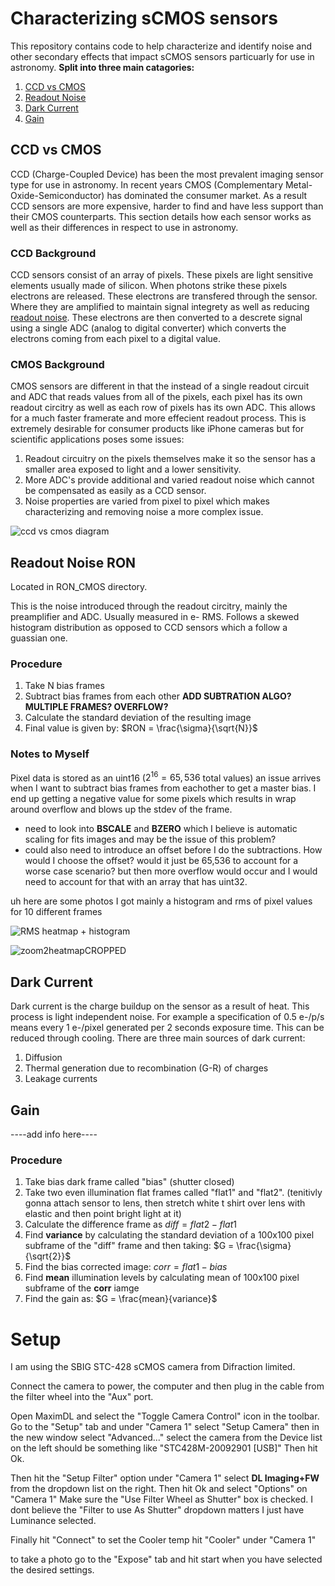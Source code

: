 # Characterizing sCMOS sensors
This repository contains code to help characterize and identify noise and other secondary effects that impact sCMOS sensors particuarly for use in astronomy. 
**Split into three main catagories:**
  1. [CCD vs CMOS](#ccd-vs-cmos)
  2. [Readout Noise](#readout-noise-ron)
  3. [Dark Current](#dark-current)
  4. [Gain](#gain) 

## CCD vs CMOS 
CCD (Charge-Coupled Device) has been the most prevalent imaging sensor type for use in astronomy. In recent years CMOS (Complementary Metal-Oxide-Semiconductor) has dominated the consumer market. As a result CCD sensors are more expensive, harder to find and have less support than their CMOS counterparts. This section details how each sensor works as well as their differences in respect to use in astronomy. 

### CCD Background 
CCD sensors consist of an array of pixels. These pixels are light sensitive elements usually made of silicon. When photons strike these pixels electrons are released. These electrons are transfered through the sensor. Where they are amplified to maintain signal integrety as well as reducing [readout noise](#readout-noise-ron). These electrons are then converted to a descrete signal using a single ADC (analog to digital converter) which converts the electrons coming from each pixel to a digital value. 

### CMOS Background 
CMOS sensors are different in that the instead of a single readout circuit and ADC that reads values from all of the pixels, each pixel has its own readout circitry as well as each row of pixels has its own ADC. This allows for a much faster framerate and more effecient readout process. This is extremely desirable for consumer products like iPhone cameras but for scientific applications poses some issues: 
  1. Readout circuitry on the pixels themselves make it so the sensor has a smaller area exposed to light and a lower sensitivity.
  2. More ADC's provide additional and varied readout noise which cannot be compensated as easily as a CCD sensor.
  3. Noise properties are varied from pixel to pixel which makes characterizing and removing noise a more complex issue. 

![ccd vs cmos diagram](https://www.testandmeasurementtips.com/wp-content/uploads/2019/05/ccd-cmos-image-sensors.jpg) 

## Readout Noise RON
Located in RON_CMOS directory. 

This is the noise introduced through the readout circitry, mainly the preamplifier and ADC. Usually measured in e- RMS. Follows a skewed histogram distribution as opposed to CCD sensors which a follow a guassian one.

### Procedure 
1. Take N bias frames
2. Subtract bias frames from each other **ADD SUBTRATION ALGO? MULTIPLE FRAMES? OVERFLOW?**
3. Calculate the standard deviation of the resulting image
4. Final value is given by:
   $RON = \frac{\sigma}{\sqrt{N}}$ 

### Notes to Myself
Pixel data is stored as an uint16 ($2^{16} = 65,536$ total values) an issue arrives when I want to subtract bias frames from eachother to get a master bias. I end up getting a negative value for some pixels which results in wrap around overflow and blows up the stdev of the frame. 
  - need to look into **BSCALE** and **BZERO** which I believe is automatic scaling for fits images and may be the issue of this problem?
  - could also need to introduce an offset before I do the subtractions. How would I choose the offset? would it just be 65,536 to account for a worse case scenario? but then more overflow would occur and I would need to account for that with an array that has uint32.

uh here are some photos I got mainly a histogram and rms of pixel values for 10 different frames

![RMS heatmap + histogram](https://github.com/aidanmacnichol/CMOS_Characerization/assets/108359181/6903e3e3-e148-42a9-bb52-11dc5c2c744b)

![zoom2heatmapCROPPED](https://github.com/aidanmacnichol/CMOS_Characerization/assets/108359181/31bc17ca-99ab-4a0e-9ecc-083bc69fc14b)

    
## Dark Current
Dark current is the charge buildup on the sensor as a result of heat. This process is light independent noise. For example a specification of 0.5 e-/p/s means every 1 e-/pixel generated per 2 seconds exposure time. This can be reduced through cooling. 
There are three main sources of dark current: 
  1. Diffusion
  2. Thermal generation due to recombination (G-R) of charges
  3. Leakage currents 

## Gain 
----add info here----

### Procedure 
1. Take bias dark frame called "bias" (shutter closed) 
2. Take two even illumination flat frames called "flat1" and "flat2". (tenitivly gonna attach sensor to lens, then stretch white t shirt over lens with elastic and then point bright light at it)
3. Calculate the difference frame as $diff = flat2-flat1$
4. Find **variance** by calculating the standard deviation of a 100x100 pixel subframe of the "diff" frame and then taking:
$G = \frac{\sigma}{\sqrt{2}}$
5. Find the bias corrected image: $corr = flat1 - bias$
6. Find **mean** illumination levels by calculating mean of 100x100 pixel subframe of the **corr** iamge
7. Find the gain as: 
$G = \frac{mean}{variance}$

# Setup
I am using the SBIG STC-428 sCMOS camera from Difraction limited. 

Connect the camera to power, the computer and then plug in the cable from the filter wheel into the "Aux" port. 

Open MaximDL and select the "Toggle Camera Control" icon in the toolbar. Go to the "Setup" tab and under "Camera 1" select "Setup Camera" then in the new window select "Advanced..." select the camera from the Device list on the left should be something like "STC428M-20092901 [USB]" Then hit Ok. 

Then hit the "Setup Filter" option under "Camera 1" select **DL Imaging+FW** from the dropdown list on the right. Then hit Ok and select "Options" on "Camera 1" Make sure the "Use Filter Wheel as Shutter" box is checked. I dont believe the "Filter to use As Shutter" dropdown matters I just have Luminance selected. 

Finally hit "Connect" to set the Cooler temp hit "Cooler" under "Camera 1" 

to take a photo go to the "Expose" tab and hit start when you have selected the desired settings. 
